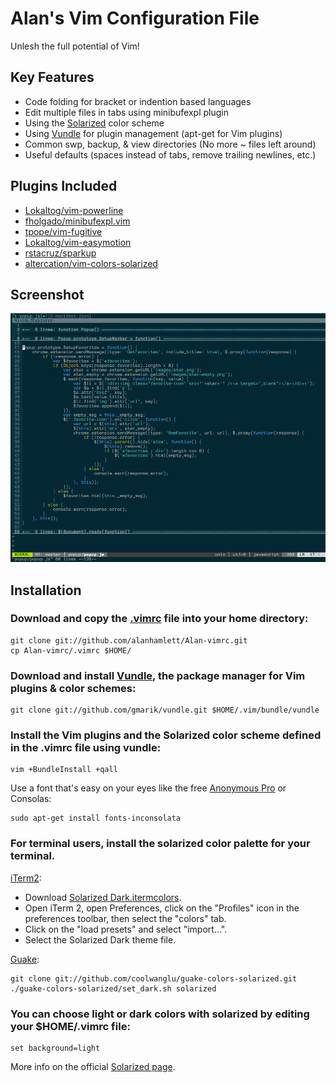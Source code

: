 Alan's Vim Configuration File
=============================

Unlesh the full potential of Vim!

Key Features
------------

* Code folding for bracket or indention based languages
* Edit multiple files in tabs using minibufexpl plugin
* Using the [Solarized](https://github.com/altercation/solarized#features) color scheme
* Using [Vundle](https://github.com/gmarik/vundle#about) for plugin management (apt-get for Vim plugins)
* Common swp, backup, & view directories (No more ~ files left around)
* Useful defaults (spaces instead of tabs, remove trailing newlines, etc.)

Plugins Included
----------------

* [Lokaltog/vim-powerline](https://github.com/Lokaltog/vim-powerline#screenshots)
* [fholgado/minibufexpl.vim](https://github.com/fholgado/minibufexpl.vim#features-overview)
* [tpope/vim-fugitive](https://github.com/tpope/vim-fugitive#fugitivevim)
* [Lokaltog/vim-easymotion](https://github.com/Lokaltog/vim-easymotion#introduction)
* [rstacruz/sparkup](https://github.com/rstacruz/sparkup#sparkup)
* [altercation/vim-colors-solarized](https://github.com/altercation/vim-colors-solarized)

Screenshot
----------

![VimScreenShot](https://github.com/alanhamlett/Alan-vimrc/raw/master/images/VimScreenShot.png)

Installation
------------

### Download and copy the [.vimrc](https://github.com/alanhamlett/Alan-vimrc/raw/master/.vimrc) file into your home directory:

    git clone git://github.com/alanhamlett/Alan-vimrc.git
    cp Alan-vimrc/.vimrc $HOME/

### Download and install [Vundle](https://github.com/gmarik/vundle#about), the package manager for Vim plugins & color schemes:

    git clone git://github.com/gmarik/vundle.git $HOME/.vim/bundle/vundle

### Install the Vim plugins and the Solarized color scheme defined in the .vimrc file using vundle:

    vim +BundleInstall +qall

Use a font that's easy on your eyes like the free [Anonymous Pro](http://www.ms-studio.com/FontSales/anonymouspro.html) or Consolas:

    sudo apt-get install fonts-inconsolata

### For terminal users, install the solarized color palette for your terminal.

[iTerm2](https://github.com/altercation/solarized/tree/master/iterm2-colors-solarized):

* Download [Solarized Dark.itermcolors](https://github.com/altercation/solarized/raw/master/iterm2-colors-solarized/Solarized%20Dark.itermcolors).
* Open iTerm 2, open Preferences, click on the "Profiles" icon in the preferences toolbar, then select the "colors" tab.
* Click on the "load presets" and select "import...".
* Select the Solarized Dark theme file.

[Guake](https://github.com/coolwanglu/guake-colors-solarized):

    git clone git://github.com/coolwanglu/guake-colors-solarized.git
    ./guake-colors-solarized/set_dark.sh solarized

### You can choose light or dark colors with solarized by editing your $HOME/.vimrc file:

    set background=light

More info on the official [Solarized page](https://github.com/altercation/solarized#features).
